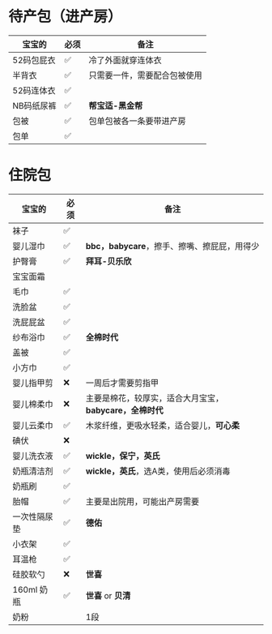 # 待产包（进产房）

| 宝宝的     | 必须 | 备注                         |
| ---------- | ---- | ---------------------------- |
| 52码包屁衣 | ✅    | 冷了外面就穿连体衣           |
| 半背衣     | ✅    | 只需要一件，需要配合包被使用 |
| 52码连体衣 | ✅    |                              |
| NB码纸尿裤 | ✅    | **帮宝适-黑金帮**            |
| 包被       | ✅    | 包单包被各一条要带进产房     |
| 包单       | ✅    |                              |

# 住院包

| 宝宝的       | 必须 | 备注                                                 |
| ------------ | ---- | ---------------------------------------------------- |
| 袜子     |   ✅      |                                                      |
| 婴儿湿巾     | ✅    | **bbc，babycare**，擦手、擦嘴、擦屁屁，用得少        |
| 护臀膏       | ✅    | **拜耳-贝乐欣**                                      |
| 宝宝面霜     |      |                                                      |
| 毛巾         | ✅    |                                                      |
| 洗脸盆       | ✅    |                                                      |
| 洗屁屁盆     | ✅    |                                                      |
| 纱布浴巾     | ✅    | **全棉时代**                                         |
| 盖被         | ✅    |                                                      |
| 小方巾       | ✅    |                                                      |
| 婴儿指甲剪   | ❌    | 一周后才需要剪指甲                                   |
| 婴儿棉柔巾   | ❌    | 主要是棉花，较厚实，适合大月宝宝，**babycare，全棉时代** |
| 婴儿云柔巾   | ✅    | 木浆纤维，更吸水轻柔，适合婴儿，**可心柔**           |
| 碘伏         | ❌  |                                                      |
| 婴儿洗衣液   | ✅    | **wickle，保宁，英氏**                               |
| 奶瓶清洁剂   | ✅    | **wickle，英氏**，选A类，使用后必须消毒              |
| 奶瓶刷       | ✅    |                                                      |
| 胎帽         | ✅    | 主要是出院用，可能出产房需要                         |
| 一次性隔尿垫 | ✅    | **德佑**                                             |
| 小衣架       | ✅    |                                                      |
| 耳温枪       | ✅    |                                                      |
| 硅胶软勺     | ❌    | **世喜**                                             |
| 160ml 奶瓶   | ✅    | **世喜** or **贝清**                                 |
| 奶粉         |      | 1段                                                  |